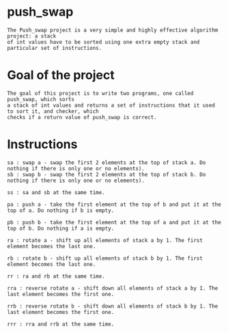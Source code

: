 # push_swap

	The Push_swap project is a very simple and highly effective algorithm project: a stack
	of int values have to be sorted using one extra empty stack and particular set of instructions.

# Goal of the project

	The goal of this project is to write two programs, one called push_swap, which sorts
	a stack of int values and returns a set of instructions that it used to sort it, and checker, which
	checks if a return value of push_swap is correct.

# Instructions

	sa : swap a - swap the first 2 elements at the top of stack a. Do nothing if there is only one or no elements).
	sb : swap b - swap the first 2 elements at the top of stack b. Do nothing if there is only one or no elements).

	ss : sa and sb at the same time.

	pa : push a - take the first element at the top of b and put it at the top of a. Do nothing if b is empty.

	pb : push b - take the first element at the top of a and put it at the top of b. Do nothing if a is empty.

	ra : rotate a - shift up all elements of stack a by 1. The first element becomes the last one.

	rb : rotate b - shift up all elements of stack b by 1. The first element becomes the last one.

	rr : ra and rb at the same time.

	rra : reverse rotate a - shift down all elements of stack a by 1. The last element becomes the first one.

	rrb : reverse rotate b - shift down all elements of stack b by 1. The last element becomes the first one.

	rrr : rra and rrb at the same time.
